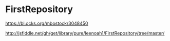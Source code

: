 # FirstRepository

https://bl.ocks.org/mbostock/3048450

http://jsfiddle.net/gh/get/library/pure/leenoah1/FirstRepository/tree/master/


